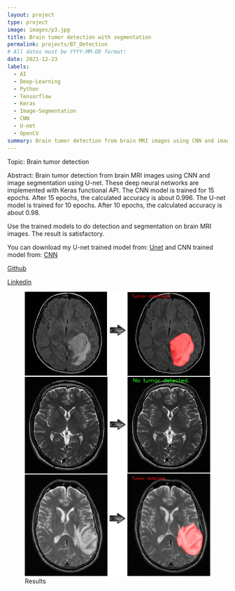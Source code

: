 ```yaml
---
layout: project
type: project
image: images/p3.jpg
title: Brain tumor detection with segmentation
permalink: projects/BT_Detection
# All dates must be YYYY-MM-DD format!
date: 2021-12-23
labels:
  - AI
  - Deep-Learning
  - Python
  - Tensorflow
  - Keras
  - Image-Segmentation
  - CNN
  - U-net
  - OpenCV
summary: Brain tumor detection from brain MRI images using CNN and image segmentation using U-net.
---
```

Topic: Brain tumor detection

Abstract: Brain tumor detection from brain MRI images using CNN and image segmentation using U-net. These deep neural networks are implemented with Keras functional API. The CNN model is trained for 15 epochs. After 15 epochs, the calculated accuracy is about 0.996. The U-net model is trained for 10 epochs. After 10 epochs, the calculated accuracy is about 0.98.

Use the trained models to do detection and segmentation on brain MRI images. The result is satisfactory.

You can download my U-net trained model from: [Unet](https://drive.google.com/drive/folders/1qt7l3HOGIwOguWsMKc5fuwG2NGiGOucf?usp=sharing) and CNN trained model from: [CNN](https://drive.google.com/drive/folders/1fXFzMwNG6HrbNp6-GASAgeybeSB3JWCd?usp=sharing)

[Github](https://github.com/AryaKoureshi/Brain-tumor-detection)

[Linkedin]()

<figure class="figure1">
  <img class="figure-img img-fluid z-depth-1" alt="..." src="../images/results.jpg">
  <figcaption class="figure-caption">Results</figcaption>
</figure>

